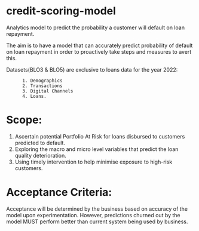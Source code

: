 # credit-scoring-model
Analytics model to predict the probability a customer will default on loan repayment.

The aim is to have a model that can accurately predict probability of default on loan repayment in order to proactively take steps and measures to avert this.

Datasets(BLO3 & BLO5) are exclusive to loans data for the year 2022:

          1. Demographics
          2. Transactions
          3. Digital Channels
          4. Loans.
          
# Scope:
1. Ascertain potential Portfolio At Risk for loans disbursed to customers predicted to default.
2. Exploring the macro and micro level variables that predict the loan quality deterioration.
3. Using timely intervention to help minimise exposure to high-risk customers.

# Acceptance Criteria:
Acceptance will be determined by the business based on accuracy of the model upon experimentation. However, predictions churned out by the model MUST perform better than current system being used by business.
